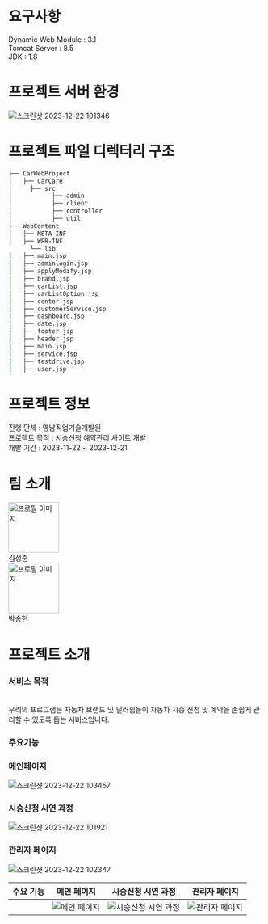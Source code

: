 # 요구사항
Dynamic Web Module : 3.1
<br>
Tomcat Server : 8.5
<br>
JDK : 1.8

# 프로젝트 서버 환경
![스크린샷 2023-12-22 101346](https://github.com/mydkonline/CarWebProject/assets/67779682/fde4af8f-bab2-4e69-ae49-30abb7e6ca1a)

# 프로젝트 파일 디렉터리 구조
```bash
├── CarWebProject
│   ├── CarCare
│     ├── src
│           ├── admin
│           ├── client
│           ├── controller
│           ├── util
├── WebContent
│   ├── META-INF
│   ├── WEB-INF 
      └── lib
|   ├── main.jsp
|   ├── adminlogin.jsp
|   ├── applyModify.jsp
|   ├── brand.jsp
|   ├── carList.jsp
|   ├── carListOption.jsp
|   ├── center.jsp
|   ├── customerService.jsp
|   ├── dashboard.jsp
|   ├── date.jsp
|   ├── footer.jsp
|   ├── header.jsp
|   ├── main.jsp
|   ├── service.jsp
|   ├── testdrive.jsp
|   ├── user.jsp      
```
# 프로젝트 정보
진행 단체 : 영남직업기술개발원
<br>
프로젝트 목적 : 시승신청 예약관리 사이트 개발
<br>
개발 기간 : 2023-11-22 ~ 2023-12-21
<br>
# 팀 소개
<img src="https://github.com/mydkonline/CarWebProject/assets/67779682/bd5ab885-0daf-4a54-8ee3-c611210ce4b5" alt="프로필 이미지" width="100" height="100">
<br>
김성준
<br>
<img src="https://github.com/mydkonline/CarWebProject/assets/67779682/bd5ab885-0daf-4a54-8ee3-c611210ce4b5" alt="프로필 이미지" width="100" height="100">
<br>
박승현

# 프로젝트 소개

### 서비스 목적
<br>
우리의 프로그램은 자동차 브랜드 및 딜러쉽들이 자동차 시승 신청 및 예약을 손쉽게 관리할 수 있도록 돕는 서비스입니다.

### 주요기능
### 메인페이지
![스크린샷 2023-12-22 103457](https://github.com/mydkonline/CarWebProject/assets/67779682/93b2537b-4b9f-49bd-9ab8-e93edfa01603)
### 시승신청 시연 과정
![스크린샷 2023-12-22 101921](https://github.com/mydkonline/CarWebProject/assets/67779682/659c016a-4033-4341-88f7-4246c4c78394)
### 관리자 페이지
![스크린샷 2023-12-22 102347](https://github.com/mydkonline/CarWebProject/assets/67779682/0f91ded7-6021-4ec4-a615-fa8f113de746)

| 주요 기능 | 메인 페이지 | 시승신청 시연 과정 | 관리자 페이지 |
|------------|--------------|--------------------|----------------|
|            | ![메인 페이지](https://github.com/mydkonline/CarWebProject/assets/67779682/93b2537b-4b9f-49bd-9ab8-e93edfa01603) | ![시승신청 시연 과정](https://github.com/mydkonline/CarWebProject/assets/67779682/659c016a-4033-4341-88f7-4246c4c78394) | ![관리자 페이지](https://github.com/mydkonline/CarWebProject/assets/67779682/0f91ded7-6021-4ec4-a615-fa8f113de746) |


